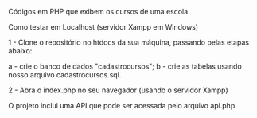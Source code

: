 Códigos em PHP que exibem os cursos de uma escola

Como testar em Localhost (servidor Xampp em Windows)

1 - Clone o repositório no htdocs da sua máquina, passando pelas etapas abaixo:

  a - crie o banco de dados "cadastrocursos";
  b - crie as tabelas usando nosso arquivo cadastrocursos.sql.

2 - Abra o index.php no seu navegador (usando o servidor Xampp)

O projeto inclui uma API que pode ser acessada pelo arquivo api.php
